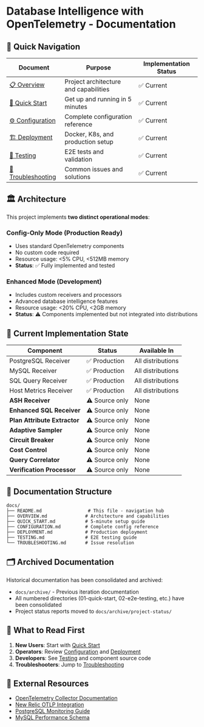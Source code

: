 # Database Intelligence with OpenTelemetry - Documentation

## 📖 Quick Navigation

| Document | Purpose | Implementation Status |
|----------|---------|---------------------|
| [📋 Overview](OVERVIEW.md) | Project architecture and capabilities | ✅ Current |
| [🚀 Quick Start](QUICK_START.md) | Get up and running in 5 minutes | ✅ Current |
| [⚙️ Configuration](CONFIGURATION.md) | Complete configuration reference | ✅ Current |
| [🏗️ Deployment](DEPLOYMENT.md) | Docker, K8s, and production setup | ✅ Current |
| [🧪 Testing](TESTING.md) | E2E tests and validation | ✅ Current |
| [🔧 Troubleshooting](TROUBLESHOOTING.md) | Common issues and solutions | ✅ Current |

## 🏛️ Architecture

This project implements **two distinct operational modes**:

### Config-Only Mode (Production Ready)
- Uses standard OpenTelemetry components
- No custom code required
- Resource usage: <5% CPU, <512MB memory
- **Status**: ✅ Fully implemented and tested

### Enhanced Mode (Development)
- Includes custom receivers and processors
- Advanced database intelligence features
- Resource usage: <20% CPU, <2GB memory  
- **Status**: ⚠️ Components implemented but not integrated into distributions

## 🚦 Current Implementation State

| Component | Status | Available In |
|-----------|--------|--------------|
| PostgreSQL Receiver | ✅ Production | All distributions |
| MySQL Receiver | ✅ Production | All distributions |
| SQL Query Receiver | ✅ Production | All distributions |
| Host Metrics Receiver | ✅ Production | All distributions |
| **ASH Receiver** | ⚠️ Source only | None |
| **Enhanced SQL Receiver** | ⚠️ Source only | None |
| **Plan Attribute Extractor** | ⚠️ Source only | None |
| **Adaptive Sampler** | ⚠️ Source only | None |
| **Circuit Breaker** | ⚠️ Source only | None |
| **Cost Control** | ⚠️ Source only | None |
| **Query Correlator** | ⚠️ Source only | None |
| **Verification Processor** | ⚠️ Source only | None |

## 📁 Documentation Structure

```
docs/
├── README.md                 # This file - navigation hub
├── OVERVIEW.md              # Architecture and capabilities
├── QUICK_START.md           # 5-minute setup guide
├── CONFIGURATION.md         # Complete config reference
├── DEPLOYMENT.md            # Production deployment
├── TESTING.md               # E2E testing guide
└── TROUBLESHOOTING.md       # Issue resolution
```

## 🗂️ Archived Documentation

Historical documentation has been consolidated and archived:
- `docs/archive/` - Previous iteration documentation
- All numbered directories (01-quick-start, 02-e2e-testing, etc.) have been consolidated
- Project status reports moved to `docs/archive/project-status/`

## 🎯 What to Read First

1. **New Users**: Start with [Quick Start](QUICK_START.md)
2. **Operators**: Review [Configuration](CONFIGURATION.md) and [Deployment](DEPLOYMENT.md)
3. **Developers**: See [Testing](TESTING.md) and component source code
4. **Troubleshooters**: Jump to [Troubleshooting](TROUBLESHOOTING.md)

## 🔗 External Resources

- [OpenTelemetry Collector Documentation](https://opentelemetry.io/docs/collector/)
- [New Relic OTLP Integration](https://docs.newrelic.com/docs/more-integrations/open-source-telemetry-integrations/opentelemetry/)
- [PostgreSQL Monitoring Guide](https://www.postgresql.org/docs/current/monitoring.html)
- [MySQL Performance Schema](https://dev.mysql.com/doc/refman/8.0/en/performance-schema.html)